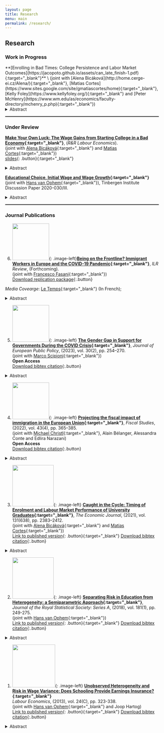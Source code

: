 ```yaml
---
layout: page
title: Research
menu: main
permalink: /research/
---
```


<style type="text/css">
    .image-left {
      display: block;
      margin-left: auto;
      margin-right: auto;
      float: right;
    }
    </style>


## Research
### Work in Progress
<p> </p>
**[Enrolling in Bad Times: College Persistence and Labor Market Outcomes](https://jacopoto.github.io/assets/can_late_finish-1.pdf){:target="_blank"}** \
(joint with [Alena Bicáková](http://home.cerge-ei.cz/Alena/){:target="_blank"}, [Matias Cortes](https://www.sites.google.com/site/gmatiascortes/home){:target="_blank"}, [Kelly Foley](https://www.kellyfoley.org/){:target="_blank"} and [Peter McHenry](https://www.wm.edu/as/economics/faculty-directory/mchenry_p.php){:target="_blank"})
<details>
  <summary>Abstract</summary>

Using administrative data covering the universe of student enrollments in public universities in Canada since 2009, we show that individuals who start an undergraduate degree when unemployment is high are less likely to graduate within five years. Compositional changes along observable student characteristics including gender, age at enrollment, and parental income do not account for this result, nor does sorting across universities or fields of study. While a simple model of negative selection into university during downturns can account for the decline in graduation rates, it would imply that post-schooling earnings should be lower among non-completers who enroll during high unemployment periods compared to those who enroll when unemployment is lower. Using a panel of administrative tax data linked to the student enrollment records, we show that higher unemployment rates at enrollment are not associated with lower annual earnings among non-completers. A model that features heterogeneity in the idiosyncratic costs of post-secondary education can rationalize this result.
</details>
<p> </p>


<hr style="border:.25px solid grey">

### Under Review
<p> </p>

**[Make Your Own Luck: The Wage Gains from Starting College in a Bad Economy](https://jacopoto.github.io/assets/make-luck_paper.pdf){:target="_blank"}**, (*R&R Labour Economics*).\
(joint with [Alena Bicáková](http://home.cerge-ei.cz/Alena/){:target="_blank"} and [Matias Cortes](https://www.sites.google.com/site/gmatiascortes/home){:target="_blank"}) \
[slides](https://jacopoto.github.io/assets/make-luck_pres.pdf){: .button}{:target="_blank"}
<details>
  <summary>Abstract</summary>

Using data for nearly 40 cohorts of American college graduates and exploiting regional variation in economic conditions, we show robust evidence of a positive relationship between the unemployment rate at the time of college enrollment and subsequent annual earnings, particularly for women. This positive relationship cannot be explained by selection into employment or by economic conditions at the time of labor market entry. Up to one quarter of the effect is accounted for by changes in field of study choices and by sorting towards more remunerative locations. The results are consistent with a behavioral change that induces individuals who experience bad economic times at the beginning of their studies to exert more effort towards obtaining higher-paying jobs.
</details>
<p> </p>


**[Educational Choice, Initial Wage
and Wage Growth](https://jacopoto.github.io/jacopomazza.com/college_wage_growth.pdf){:target="_blank"}** \
(joint with [Hans van Ophem](https://www.uva.nl/en/profile/o/p/j.c.m.vanophem/j.c.m.van-ophem.html){:target="_blank"}), Tinbergen Institute Discussion Paper 2020-030/III.

<details>
  <summary>Abstract</summary>

We investigate the major choice of college graduates where we make choice dependent on expected initial wages and expected wage growth per major. We build a model that allows us to estimate these factors semiparametrically and that corrects for selection bias. We estimate the model on the combined NLSY79 and NLSY97 samples. We find markedly different results in expected real wage growth and expected initial wages across majors. Furthermore, the differences in these expectations appear to be relevant for major choice.

</details>
<p> </p>

<hr style="border:.25px solid grey">

### Journal Publications
<p> </p>

6) <img src="https://jacopoto.github.io/assets/img/ilrr.jpg" width="120">{: .image-left}**[Being on the Frontline? Immigrant Workers in Europe and the COVID-19 Pandemic](https://jacopoto.github.io/assets/COVID_paper_migrants_ilrr.pdf){:target="_blank"}**, *ILR Review*, (Forthcoming). \
(joint with [Francesco Fasani](https://sites.google.com/site/fasani2010/){:target="_blank"}) \
[Download replication package](assets\replication_pkg\frontline_ilrr.rar){:.button}

*Media Covearge*: [Le Temps](https://www.letemps.ch/economie/chomage-menace-9-millions-dimmigres-europe){:target="_blank"} (In French);
<details>
  <summary>Abstract</summary>

We provide the first systematic assessment of the impact of COVID-19 on the labor market for immigrant workers in Europe. In 2020, we estimate that extra-EU migrants were twice as likely to experience employment loss relative to comparable natives, while this probability was 1.6 times higher for EU migrants. To understand the determinants of these large gaps, we focus on three job characteristics - \textit{essentiality}, \textit{temporariness}, and \textit{teleworkability} - and document that migrants were overrepresented among essential, temporary, and low teleworkable occupations at the onset of the pandemic. We estimate that prepandemic occupational sorting accounts for 25-35\% of the explained native-migrant gaps in the risk of employment termination while sorting into industries accounts for the rest of the explained part. Yet, more than half of the migrant-native gap in job separation probability remains unexplained, even when controlling for occupational characteristics and industry fixed effects. According to our estimates, migrants face a disproportionately large penalty for being employed in low-teleworkable occupations. Although major employment losses were averted thanks to the massive use of short-time work programs in Europe, migrant workers and extra-EU migrants, in particular, still suffered from high economic vulnerability during the pandemic. 

</details>

<p> </p>

5) <img src="https://jacopoto.github.io/assets/img/jepp.jpg" width="120">{: .image-left} **[The Gender Gap in Support for Governments During the COVID Crisis](https://www.tandfonline.com/doi/full/10.1080/13501763.2022.2027503?src=){:target="_blank"}**, *Journal of European Public Policy*, (2023), vol. 30(2), pp. 254–270. \
(joint with [Marco Scipioni](https://scholar.google.com/citations?user=WuJGLH0AAAAJ&hl=en){:target="_blank"}) \
**Open Access** \
[Download bibtex citation](https://jacopoto.github.io/assets/bibtex_cite/ms_jepp.bib){:.button}
<details>
  <summary>Abstract</summary>

Using data covering most European Union Member States, we study how the support for national governments has unravelled in the first months of the COVID pandemic. Motivated by the growing evidence on the uneven economic impact of this crisis across genders, we study if such unequal economic burden is related to differences in support for public authorities between men and women. While the support for national governments has overall faded in the period considered, the decline has been more pronounced for women, and working women in particular. We find indication that the decline in support signals a shift in concerns among Europeans, and women in particular, from the health emergency to the economic consequences of the pandemic. We impute up to a third of the widening gender gap in support for government to the shift of emphasis from the health to the economic dimension of the crisis.
</details>
<p> </p>

4) <img src="https://jacopoto.github.io/assets/img/fs.cover.jpg" width="120">{: .image-left} **[Projecting the fiscal impact of immigration in the European Union](https://onlinelibrary.wiley.com/doi/full/10.1111/1475-5890.12314){:target="_blank"}**, *Fiscal Studies*, (2022), vol. 43(4), pp. 365–385. \
(joint with  [Michael Christl](https://sites.google.com/view/michael-christl/about-me){:target="_blank"}, Alain Bélanger, Alessandra Conte and Edlira Narazani) \
**Open Access** \
 [Download bibtex citation](https://jacopoto.github.io/assets/bibtex_cite/cbcmn_fs.bib){:.button}
<details>
  <summary>Abstract</summary>

The increasing flow of immigrants into Europe over the last decade has generated a range of considerations in the policy agenda of many receiving countries. One of the main considerations for policy makers and public opinion alike is whether immigrants contribute their ``fair'' share to their host country's tax and welfare system. In this paper, we assess the net fiscal impact of intra- and extra-EU migration in 27 EU Member States. We find that migrants in the EU, on average, contribute more than natives to welfare states. However, when we take an age-specific life-cycle perspective, we find that natives generally show a higher net fiscal contribution than both groups of migrants. Among migrants, extra-EU migrants contribute less than intra-EU migrants. We then use a demographic micro-simulation model to project the potential net fiscal impact of migration in the EU into the future. We show that despite the fact that intra-EU migration contributes to reducing the strong negative impact of population ageing, its contribution is not sufficient to offset the negative fiscal consequences.
</details>
<p> </p>

3) <img src="https://jacopoto.github.io/assets/img/ej.jpeg" width="135">{: .image-left} **[Caught in the Cycle: Timing of Enrolment and Labour Market Performance of University Graduates](https://jacopoto.github.io/jacopomazza.com/cycle_college_uk.pdf){:target="_blank"}**, *The Economic Journal*, (2021), vol. 131(638), pp. 2383–2412. \
(joint with [Alena Bicáková](http://home.cerge-ei.cz/Alena/){:target="_blank"} and [Matias Cortes](https://www.sites.google.com/site/gmatiascortes/home){:target="_blank"}) \
[Link to published version](https://academic.oup.com/ej/advance-article-abstract/doi/10.1093/ej/ueab003/6095717?redirectedFrom=fulltext){: .button}{:target="_blank"} [Download bibtex citation](https://jacopoto.github.io/assets/bibtex_cite/bcm_ej.bib){:.button}
<details>
  <summary>Abstract</summary>

We show that cohorts of male graduates who start college during worse economic times earn higher average wages than those who start during better times. This is not explained by differences in selection into employment, economic conditions at graduation, or field of study choices. Graduates who enrol in bad times are not more positively selected based on their high-school outcomes, but they achieve higher college grades and earn higher wages conditional on their grades. Patterns for female graduates are similar, though less robust. Our results suggest that individuals who enrol during downturns exert more effort during their studies.
</details>
<p> </p>

2) <img src="https://jacopoto.github.io/assets/img/rssa.jpg" width="135">{: .image-left} **[Separating Risk in Education from Heterogeneity: a Semiparametric Approach](https://jacopoto.github.io/jacopomazza.com/edu_risk_semipar.pdf){:target="_blank"}**, *Journal of the Royal Statistical Society: Series A*, (2018), vol. 181(1), pp. 249-275. \
(joint with [Hans van Ophem](https://www.uva.nl/en/profile/o/p/j.c.m.vanophem/j.c.m.van-ophem.html){:target="_blank"}) \
[Link to published version](https://rss.onlinelibrary.wiley.com/doi/abs/10.1111/rssa.12253){: .button}{:target="_blank"} [Download bibtex citation](https://jacopoto.github.io/assets/bibtex_cite/bcm_ej.bib){:.button}
<details>
  <summary>Abstract</summary>

Returns to education are variable both within and between educational group. If uncertain payoffs are a concern to individuals when selecting an education, wage variance is relevant. The variation is a combination of unobserved heterogeneity and pure uncertainty or risk. The first element is known to the individual, but unknown to the researcher, the second is unknown to both. As a result, the variance of wages observed in the data will overestimate
the real magnitude of educational uncertainty and the impact that risk has on educational decisions. In this paper we apply a semiparametric estimation technique to tackle the selectivity issues. This method does not rely on distributional assumptions of the errors in the schooling choice and wage equations. Our results suggest that risk is decreasing in schooling. Private information accounts for a share varying between 0% and 13% of total wage variance observed depending on the educational level. Finally, we conclude that the estimation results are very sensitive to the functional relation imposed on the error structure.
</details>
<p> </p>

1) <img src="https://jacopoto.github.io/assets/img/le.jpg" width="140">{: .image-left} **[Unobserved Heterogeneity and Risk in Wage Variance: Does Schooling Provide Earnings Insurance?](https://jacopoto.github.io/jacopomazza.com/edu_risk.pdf){:target="_blank"}** \
*Labour Economics*, (2013), vol. 24(C), pp. 323-338. \
(joint with [Hans van Ophem](https://www.uva.nl/en/profile/o/p/j.c.m.vanophem/j.c.m.van-ophem.html){:target="_blank"} and Joop Hartog) \
[Link to published version](https://www.sciencedirect.com/science/article/abs/pii/S0927537113001061){: .button}{:target="_blank"} [Download bibtex citation](https://jacopoto.github.io/assets/bibtex_cite/bcm_ej.bib){:.button}
<details>
  <summary>Abstract</summary>

We apply a recently proposed method to disentangle unobserved heterogeneity from risk in returns to education to data for the USA, the UK and Germany. We find that in residual wage variation, uncertainty by far dominates unobserved heterogeneity. The relation between uncertainty and level of education is not monotonic and differs among countries.
</details>
<p> </p>
